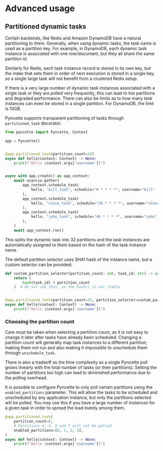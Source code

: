 # Advanced usage

## Partitioned dynamic tasks

Certain backends, like Redis and Amazon DynamoDB have a natural partitioning to them. Generally, when using
dynamic tasks, the task name is used as a partition key. For example, in DynamoDB, each dynamic task instance
is associated with one row/document, but they all share the same partition id.

Similarly for Redis, each task instance record is stored in its own key, but the index that sets them in order of
next execution is stored in a single key, so a single large task will not benefit from a clustered Redis setup.

If there is a very large number of dynamic task instances associated with a single task or they are polled
very frequently, this can lead to hot partitions and degraded performance. There can also be limits as to how many
task instances can even be stored in a single partition. For DynamoDB, the limit is 10GB.

Pyncette supports transparent partitioning of tasks through `partitioned_task` decorator.

```python
from pyncette import Pyncette, Context

app = Pyncette()


@app.partitioned_task(partition_count=32)
async def hello(context: Context) -> None:
    print(f"Hello {context.args['username']}")


async with app.create() as app_context:
    await asyncio.gather(
        app_context.schedule_task(
            hello, "bill_task", schedule="0 * * * *", username="bill"
        ),
        app_context.schedule_task(
            hello, "steve_task", schedule="20 * * * *", username="steve"
        ),
        app_context.schedule_task(
            hello, "john_task", schedule="40 * * * *", username="john"
        ),
    )
    await app_context.run()
```

This splits the dynamic task into 32 partitions and the task instances are automatically assigned to them based on the hash of the task instance name.

The default partition selector uses SHA1 hash of the instance name, but a custom selector can be provided:

```python
def custom_partition_selector(partition_count: int, task_id: str) -> int:
    return (
        hash(task_id) % partition_count
    )  # Do not use this, as the hash() is not stable


@app.partitioned_task(partition_count=32, partition_selector=custom_partition_selector)
async def hello(context: Context) -> None:
    print(f"Hello {context.args['username']}")
```

### Choosing the partition count

Care must be taken when selecting a pertition count, as it is not easy to change it later after tasks have already been
scheduled. Changing a partition count will generally map task instances to a different partition, making them not run and also
making it impossible to unschedule them through `unschedule_task`.

There is also a tradeoff as the time complexity as a single Pyncette poll grows linearly with the total number of tasks (or their
partitions). Setting the number of partitions too high can lead to diminished performance due to the polling overhead.

It is possible to configure Pyncette to only poll certain partitions using the `enabled_partitions` parameter. This will allow the
tasks to be scheduled and unscheduled by any application instance, but only the partitions selected will be polled. You may use
this if you have a large number of instances for a given task in order to spread the load evenly among them.

```python
@app.partitioned_task(
    partition_count=8,
    # Partitions 4, 5, 6 and 7 will not be polled
    enabled_partitions=[0, 1, 2, 3],
)
async def hello(context: Context) -> None:
    print(f"Hello {context.args['username']}")
```
